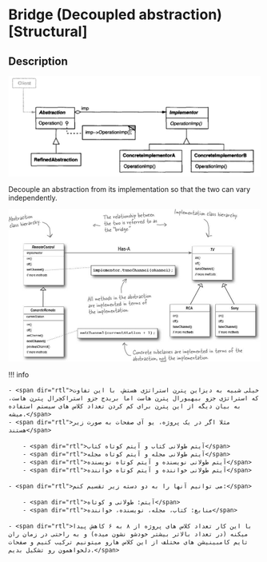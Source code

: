# Bridge (Decoupled abstraction) [Structural]

## Description

![](bridge/image2.jpg)

Decouple an abstraction from its implementation so that the two can vary independently.

![](bridge/image1.jpg)

!!! info

    - <span dir="rtl">خیلی شبیه به دیزاین پترن استراتژی هستش، با این تفاوت که استراتژی جزو بیهیورال پترن هاست اما بریدج جزو استراکچرال پترن هاست، به بیان دیگه از این پترن برای کم کردن تعداد کلاس های سیستم استفاده میشه.</span>
    - <span dir="rtl">مثلا اگر در یک پروژه، یو آی صفحات به صورت زیر هستند</span>

        - <span dir="rtl">آیتم طولانی کتاب و آیتم کوتاه کتاب</span>
        - <span dir="rtl">آیتم طولانی مجله و آیتم کوتاه مجله</span>
        - <span dir="rtl">آیتم طولانی نویسنده و آیتم کوتاه نویسنده</span>
        - <span dir="rtl">آیتم طولانی خواننده و آیتم کوتاه خواننده</span>

    - <span dir="rtl">می توانیم آنها را به دو دسته زیر تقسیم کنم:</span>

        - <span dir="rtl">آیتم: طولانی و کوتاه</span>
        - <span dir="rtl">منابع: کتاب، مجله، نویسنده، خواننده</span>

    - <span dir="rtl">با این کار تعداد کلاس های پروژه از ۸ به ۶ کاهش پیدا میکنه (در تعداد بالاتر بیشتر خودشو نشون میده) و به راحتی در زمان ران تایم کامبینیشن های مختلف از این کلاس هارو میتونیم ترکیب کنیم و صفحات دلخواهمون رو تشکیل بدیم.</span>

